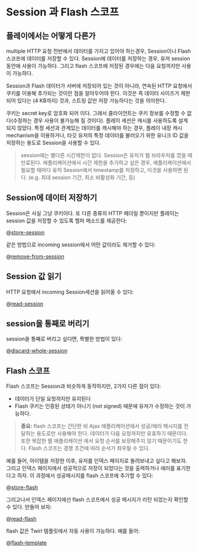 <!--- Copyright (C) 2009-2015 Typesafe Inc. <http://www.typesafe.com> -->
# Session 과 Flash 스코프

## 플레이에서는 어떻게 다른가

multiple HTTP 요청 전반에서 데이터를 가지고 있어야 하는경우, Session이나 Flash 스코프에 데이터를 저장할 수 있다. Session에 데이터를 저장하는 경우, 유저 session 동안에 사용이 가능하다. 그리고 flash 스코프에 저장된 경우에는 다음 요청까지만 사용이 가능하다.

Session과 Flash 데이터가 서버에 저장되어 있는 것이 아니라, 연속된 HTTP 요청에서 쿠키를 이용해 추가되는 것이란 점을 알아두어야 한다. 이것은 즉 데이터 사이즈가 제한 되어 있다는 (4 KB까지) 것과, 스트링 값만 저장 가능하다는 것을 의미한다.

쿠키는 secret key로 암호화 되어 이다. 그래서 클라이언트는 쿠키 정보를 수정할 수 없다(수정하는 경우 사용이 불가능해 질 것이다). 플레이 세션은 캐시를 사용하도록 설계되지 않았다. 특정 세션과 관계있는 데이터를 캐시해야 하는 경우, 플레이 내장 캐시 mechanism을 이용하거나, 타깃 유저의 특정 데이터를 불러오기 위한 유니크 ID 값을 저장하는 용도로 Session을 사용할 수 있다. 

> session에는 별다른 시간제한이 없다. Session은 유저가 웹 브라우저를 껐을 때 만료된다. 애플리케이션에서 시간 제한을 추가하고 싶은 경우, 애플리케이션에서 필요할 때마다 유저 Session에서 timestamp를 저장하고, 이것을 사용하면 된다. (e.g. 최대 session 기간, 최소 비활성화 기간, 등)

## Session에 데이터 저장하기

Session은 사실 그냥 쿠키이다. 또 다른 종류의 HTTP 헤더일 뿐이지만 플레이는 session 값을 저장할 수 있도록 헬퍼 메소드를 제공한다:

@[store-session](code/javaguide/http/JavaSessionFlash.java)

같은 방법으로 incoming session에서 어떤 값이라도 제거할 수 있다:

@[remove-from-session](code/javaguide/http/JavaSessionFlash.java)

## Session 값 읽기

HTTP 요청에서 incoming Session세션을 읽어올 수 있다:

@[read-session](code/javaguide/http/JavaSessionFlash.java)

## session을 통째로 버리기

session을 통째로 버리고 싶다면, 특별한 방법이 있다:

@[discard-whole-session](code/javaguide/http/JavaSessionFlash.java)

## Flash 스코프

Flash 스코프는 Session과 비슷하게 동작하지만, 2가지 다른 점이 있다:

- 데이터가 단일 요청까지만 유지된다
- Flash 쿠키는 인증된 상태가 아니기 (not signed) 때문에 유저가 수정하는 것이 가능하다.

> **중요:** flash 스코프는 간단한 비 Ajax 애플리케이션에서 성공/에러 메시지를 전달하는 용도로만 사용해야 한다. 데이터가 다음 요청까지만 유효하기 때문이다. 또한 복잡한 웹 애플리케이션 에서 요청 순서를 보장해주지 않기 때문이기도 한다. Flash 스코프는 경쟁 조건에 따라 순서가 좌우될 수 있다.

예를 들어, 아이템을 저장한 이후, 유저를 인덱스 페이지로 돌려보내고 싶다고 해보자. 그리고 인덱스 페이지에서 성공적으로 저장이 되었다는 것을 출력하거나 에러를 표기한다고 하자.
이 과정에서 성공메시지를 flash 스코프에 추가할 수 있다:

@[store-flash](code/javaguide/http/JavaSessionFlash.java)

그리고나서 인덱스 페이지에선 flash 스코프에서 성공 메시지가 리턴 되었는지 확인할 수 있다. 만들어 보자:

@[read-flash](code/javaguide/http/JavaSessionFlash.java)

flash 값은 Twirl 템플릿에서 자동 사용이 가능하다. 예를 들어:

@[flash-template](code/javaguide/http/views/index.scala.html)
